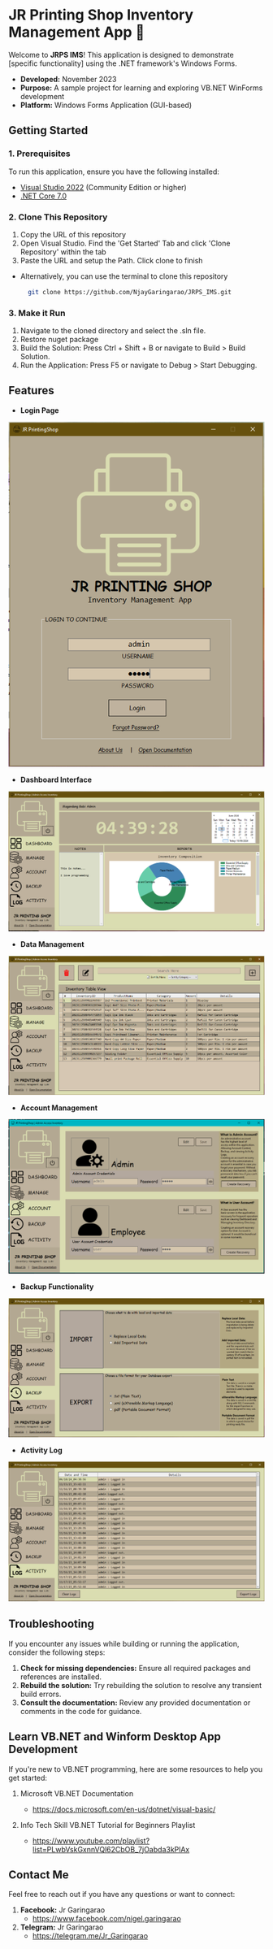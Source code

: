 # JR Printing Shop Inventory Management App 🎉

Welcome to **JRPS IMS**! This application is designed to demonstrate [specific functionality] using the .NET framework's Windows Forms.

- **Developed:** November 2023
- **Purpose:** A sample project for learning and exploring VB.NET WinForms development
- **Platform:** Windows Forms Application (GUI-based)

## Getting Started



### 1. Prerequisites

  To run this application, ensure you have the following installed:

  - [Visual Studio 2022](https://visualstudio.microsoft.com/downloads/) (Community Edition or higher)
  - [.NET Core 7.0](https://dotnet.microsoft.com/en-us/download/dotnet/7.0)

### 2. Clone This Repository

  1. Copy the URL of this repository
  2. Open Visual Studio. Find the 'Get Started' Tab and click 'Clone Repository' within the tab
  3. Paste the URL and setup the Path. Click clone to finish

  - Alternatively, you can use the terminal to clone this repository
    ```bash
      git clone https://github.com/NjayGaringarao/JRPS_IMS.git
    ```

### 3. Make it Run
  1. Navigate to the cloned directory and select the .sln file.
  2. Restore nuget package
  3. Build the Solution: Press Ctrl + Shift + B or navigate to Build > Build Solution.
  4. Run the Application: Press F5 or navigate to Debug > Start Debugging.

## Features

- **Login Page**
  
![image1](documentation/images/P1.PNG)

- **Dashboard Interface**
  
![image2](documentation/images/P2.PNG)

- **Data Management**
  
![image3](documentation/images/P3.PNG)

- **Account Management**
  
![image4](documentation/images/P4.PNG)

- **Backup Functionality**
  
![image5](documentation/images/P5.PNG)

- **Activity Log**
  
![image6](documentation/images/P6.PNG)


## Troubleshooting

If you encounter any issues while building or running the application, consider the following steps:

1. **Check for missing dependencies:** Ensure all required packages and references are installed.
2. **Rebuild the solution:** Try rebuilding the solution to resolve any transient build errors.
3. **Consult the documentation:** Review any provided documentation or comments in the code for guidance.

## Learn VB.NET and Winform Desktop App Development

If you're new to VB.NET programming, here are some resources to help you get started:

1. Microsoft VB.NET Documentation  
   - https://docs.microsoft.com/en-us/dotnet/visual-basic/

2. Info Tech Skill VB.NET Tutorial for Beginners Playlist  
   - https://www.youtube.com/playlist?list=PLwbVskGxnnVQl62CbOB_7jOabda3kPlAx

## Contact Me

Feel free to reach out if you have any questions or want to connect:

1. **Facebook:** Jr Garingarao
    - https://www.facebook.com/nigel.garingarao
3. **Telegram:** Jr Garingarao
    - https://telegram.me/Jr_Garingarao
  
